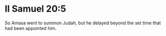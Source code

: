 # II Samuel 20:5

So Amasa went to summon Judah, but he delayed beyond the set time that had been appointed him.
